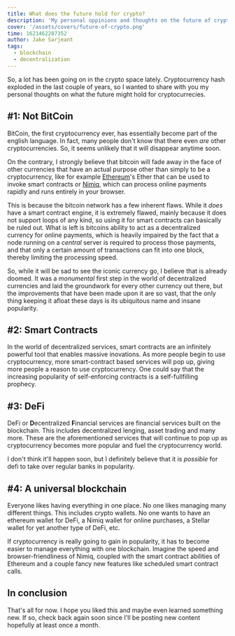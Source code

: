 ```yaml
---
title: What does the future hold for crypto?
description: 'My personal oppinions and thoughts on the future of cryptocurrency and decentralization. Disclaimer: This is not, and should not be treated as financial advice.'
cover: '/assets/covers/future-of-crypto.png'
time: 1621462207352
author: Jake Sarjeant
tags:
  - blockchain
  - decentralization
---
```


So, a lot has been going on in the crypto space lately. Cryptocurrency hash exploded in the last couple of years, so I wanted to share with you my personal thoughts on what the future might hold for cryptocurrecies.

## #1: Not BitCoin

BitCoin, the first cryptocurrency ever, has essentially become part of the english language. In fact, many people don't know that there even _are_ other cryptocurrencies. So, it seems unlikely that it will disappear anytime soon.

On the contrary, I strongly believe that bitcoin will fade away in the face of other currencies that have an actual purpose other than simply to be a cryptocurrency, like for example [Ethereum](https://ethereum.org)'s Ether that can be used to invoke smart contracts or [Nimiq](https://nimiq.com), which can process online payments rapidly and runs entirely in your browser.

This is because the bitcoin network has a few inherent flaws. While it _does_ have a smart contract engine, it is extremely flawed, mainly because it does not support loops of any kind, so using it for smart contracts can basically be ruled out. What is left is bitcoins ability to act as a decentralized currency for online payments, which is heavily impaired by the fact that a node running on a _central_ server is required to process those payments, and that only a certain amount of transactions can fit into one block, thereby limiting the processing speed.

So, while it will be sad to see the iconic currency go, I believe that is already doomed. It was a _monumental_ first step in the world of decentralized currencies and laid the groundwork for every other currency out there, but the improvements that have been made upon it are so vast, that the only thing keeping it afloat these days is its ubiquitous name and insane popularity.

## #2: Smart Contracts

In the world of decentralized services, smart contracts are an infinitely powerful tool that enables massive inovations. As more people begin to use cryptocurrency, more smart-contract based services will pop up, giving more people a reason to use cryptocurrency. One could say that the increasing popularity of self-enforcing contracts is a self-fullfilling prophecy.

## #3: DeFi

DeFi or **D**ecentralized **F**inancial services are financial services built on the blockchain. This includes decentralized lenging, asset trading and many more. These are the aforementioned services that will continue to pop up as cryptocurrency becomes more popular and fuel the cryptocurrency world.

I don't think it'll happen soon, but I definitely believe that it is _possible_ for defi to take over regular banks in popularity.

## #4: A universal blockchain

Everyone likes having everything in one place. No one likes managing many different things. This includes crypto wallets. No one wants to have an ethereum wallet for DeFi, a Nimiq wallet for online purchases, a Stellar wallet for yet another type of DeFi, etc.

If cryptocurrency is really going to gain in popularity, it has to become easier to manage everything with one blockchain. Imagine the speed and browser-friendliness of Nimiq, coupled with the smart contract abilities of Ethereum and a couple fancy new features like scheduled smart contract calls.

## In conclusion

That's all for now. I hope you liked this and maybe even learned something new. If so, check back again soon since I'll be posting new content hopefully at least once a month.